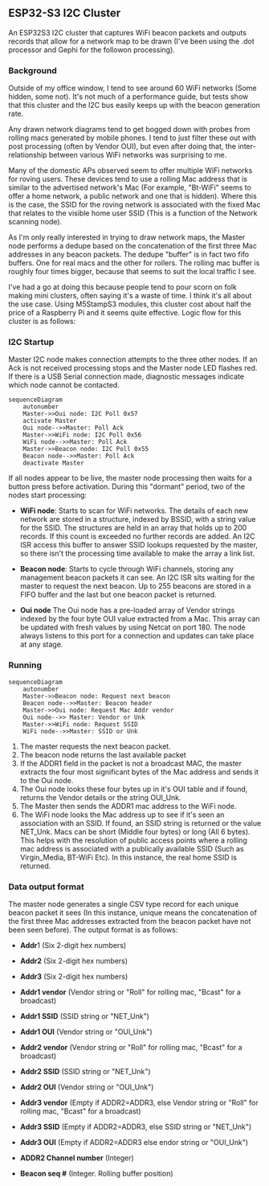 ## ESP32-S3 I2C Cluster

An ESP32S3 I2C cluster that captures WiFi beacon packets and outputs records that allow for a network map to be drawn (I've been using the .dot processor and Gephi for the followon processing).
### Background
Outside of my office window, I tend to see around 60 WiFi networks (Some hidden, some not). It's not much of a performance guide, but tests show that this cluster and the I2C bus easily keeps up with the beacon generation rate. 

Any drawn network diagrams tend to get bogged down with probes from rolling macs generated by mobile phones. I tend to just filter these out with post processing (often by Vendor OUI), but even after doing that, the inter-relationship between various WiFi networks was surprising to me.

Many of the domestic APs observed seem to offer multiple WiFi networks for roving users. These devices tend to use a rolling Mac address that is similar to the advertised network's Mac (For example, "Bt-WiFi" seems to offer a home network, a public network and one that is hidden). Where this is the case, the SSID for the roving network is associated with the fixed Mac that relates to the visible home user SSID (This is a function of the Network scanning node).

As I'm only really interested in trying to draw network maps, the Master node performs a dedupe based on the concatenation of the first three Mac addresses in any beacon packets. The dedupe "buffer" is in fact two fifo buffers. One for real macs and the other for rollers. The rolling mac buffer is roughly four times bigger, because that seems to suit the local traffic I see.

I've had a go at doing this because people tend to pour scorn on folk making mini clusters, often saying it's a waste of time. I think it's all about the use case. Using M5StampS3 modules, this cluster cost about half the price of a Raspberry Pi and it seems quite effective. Logic flow for this cluster is as follows:


### I2C Startup
Master I2C node makes connection attempts to the three other nodes. If an Ack is not received processing stops and the Master node LED flashes red. If there is a USB Serial connection made, diagnostic messages indicate which node cannot be contacted.

```mermaid
sequenceDiagram
    autonumber
    Master->>Oui node: I2C Poll 0x57
    activate Master
    Oui node-->>Master: Poll Ack
    Master->>WiFi node: I2C Poll 0x56
    WiFi node-->>Master: Poll Ack
    Master->>Beacon node: I2C Poll 0x55
    Beacon node-->>Master: Poll Ack
    deactivate Master

```

If all nodes appear to be live, the master node processing then waits for a button press before activation. During this "dormant" period, two of the nodes start processing:
* <b>WiFi node</b>: 
Starts to scan for WiFi networks. The details of each new network are stored in a structure, indexed by BSSID, with a string value for the SSID. The structures are held in an array that holds up to 200 records. If this count is exceeded no further records are added. An I2C ISR access this buffer to answer SSID lookups requested by the master, so there isn't the processing time available to make the array a link list.

* <b>Beacon node</b>:
Starts to cycle through WiFi channels, storing any management beacon packets it can see. An I2C ISR sits waiting for the master to request the next beacon. Up to 255 beacons are stored in a FIFO buffer and the last but one beacon packet is returned. 

* <b>Oui node</b>
The Oui node has a pre-loaded array of Vendor strings indexed by the four byte OUI value extracted from a Mac. This array can be updated with fresh values by using Netcat on port 180. The node always listens to this port for a connection and updates can take place at any stage. 

### Running

```mermaid
sequenceDiagram
    autonumber
    Master->>Beacon node: Request next beacon
    Beacon node-->>Master: Beacon header
    Master->>Oui node: Request Mac Addr vendor
    Oui node-->> Master: Vendor or Unk
    Master->>WiFi node: Request SSID
    WiFi node-->>Master: SSID or Unk
```
1.  The master requests the next beacon packet.
2.  The beacon node returns the last available packet
3. If the ADDR1 field in the packet is not a broadcast MAC, the master extracts the four most significant bytes of the Mac address and sends it to the Oui node.
4.  The Oui node looks these four bytes up in it's OUI table and if found, returns the Vendor details or the string OUI_Unk.
5. The Master then sends the ADDR1 mac address to the WiFi node.
6. The WiFi node looks the Mac address up to see if it's seen an association with an SSID. If found, an SSID string is returned or the value NET_Unk. Macs can be short (Middle four bytes) or long (All 6 bytes). This helps with the resolution of public access points where a rolling mac address is associated with a publically available SSID (Such as Virgin_Media, BT-WiFi Etc). In this instance, the real home SSID is returned.

### Data output format

The master node generates a single CSV type record for each unique beacon packet it sees (In this instance, unique means the concatenation of the first three Mac addresses extracted from the beacon packet have not been seen before). The output format is as follows:
+ <b>Addr</b>1 (Six 2-digit hex numbers)

+ <b>Addr2</b> (Six 2-digit hex numbers)

+ <b>Addr3</b> (Six 2-digit hex numbers) 

+ <b>Addr1 vendor</b> (Vendor string or "Roll" for rolling mac, "Bcast" for a broadcast)

+ <b>Addr1 SSID</b> (SSID string or "NET_Unk")

+ <b>Addr1 OUI</b> (Vendor string or "OUI_Unk")

+ <b>Addr2 vendor</b> (Vendor string or "Roll" for rolling mac, "Bcast" for a broadcast)

+ <b>Addr2 SSID</b> (SSID string or "NET_Unk")

+ <b>Addr2 OUI</b> (Vendor string or "OUI_Unk")

+ <b>Addr3 vendor</b> (Empty if ADDR2=ADDR3, else Vendor string or "Roll" for rolling mac, "Bcast" for a broadcast)

+ <b>Addr3 SSID</b> (Empty if ADDR2=ADDR3, else SSID string or "NET_Unk")

+ <b>Addr3 OUI</b> (Empty if ADDR2=ADDR3 else endor string or "OUI_Unk")

* <b>ADDR2 Channel number</b> (Integer)

+ <b>Beacon seq #</b> (Integer. Rolling buffer position)

